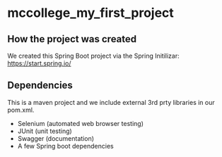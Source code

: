 # mccollege_my_first_project

## How the project was created
We created this Spring Boot project via the Spring Initilizar: https://start.spring.io/

## Dependencies
This is a maven project and we include external 3rd prty libraries in our pom.xml.

- Selenium (automated web browser testing)
- JUnit (unit testing)
- Swagger (documentation)
- A few Spring boot dependencies

<!-- Things to do:
- write tests on vs code
- test automation -->
